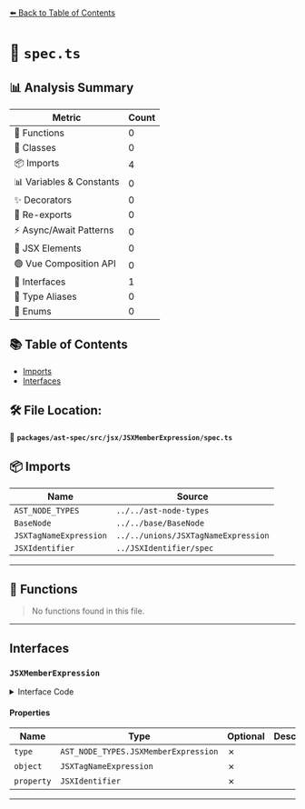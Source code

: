 [⬅️ Back to Table of Contents](../../../../../index.md)

# 📄 `spec.ts`

## 📊 Analysis Summary

| Metric | Count |
|--------|-------|
| 🔧 Functions | 0 |
| 🧱 Classes | 0 |
| 📦 Imports | 4 |
| 📊 Variables & Constants | 0 |
| ✨ Decorators | 0 |
| 🔄 Re-exports | 0 |
| ⚡ Async/Await Patterns | 0 |
| 💠 JSX Elements | 0 |
| 🟢 Vue Composition API | 0 |
| 📐 Interfaces | 1 |
| 📑 Type Aliases | 0 |
| 🎯 Enums | 0 |

## 📚 Table of Contents

- [Imports](#imports)
- [Interfaces](#interfaces)

## 🛠️ File Location:
📂 **`packages/ast-spec/src/jsx/JSXMemberExpression/spec.ts`**

## 📦 Imports

| Name | Source |
|------|--------|
| `AST_NODE_TYPES` | `../../ast-node-types` |
| `BaseNode` | `../../base/BaseNode` |
| `JSXTagNameExpression` | `../../unions/JSXTagNameExpression` |
| `JSXIdentifier` | `../JSXIdentifier/spec` |


---

## 🔧 Functions

> No functions found in this file.


---

## Interfaces

### `JSXMemberExpression`

<details><summary>Interface Code</summary>

```ts
export interface JSXMemberExpression extends BaseNode {
  type: AST_NODE_TYPES.JSXMemberExpression;
  object: JSXTagNameExpression;
  property: JSXIdentifier;
}
```
</details>

#### Properties

| Name | Type | Optional | Description |
|------|------|----------|-------------|
| `type` | `AST_NODE_TYPES.JSXMemberExpression` | ✗ |  |
| `object` | `JSXTagNameExpression` | ✗ |  |
| `property` | `JSXIdentifier` | ✗ |  |


---